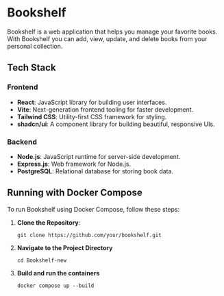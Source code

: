 # Bookshelf
Bookshelf is a web application that helps you manage your favorite books. With Bookshelf you can add, view, update, and delete books from your personal collection. 

## Tech Stack

### Frontend
- **React**: JavaScript library for building user interfaces.
- **Vite**: Next-generation frontend tooling for faster development.
- **Tailwind CSS**: Utility-first CSS framework for styling.
- **shadcn/ui**: A component library for building beautiful, responsive UIs.

### Backend
- **Node.js**: JavaScript runtime for server-side development.
- **Express.js**: Web framework for Node.js.
- **PostgreSQL**: Relational database for storing book data.
  
## Running with Docker Compose
To run Bookshelf using Docker Compose, follow these steps:
1. **Clone the Repository**:

   ```git clone https://github.com/your/bookshelf.git```
2. **Navigate to the Project Directory**

   ```cd Bookshelf-new```
3. **Build and run the containers**

   ```docker compose up --build```
